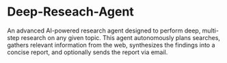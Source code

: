 # Deep-Reseach-Agent
An advanced AI-powered research agent designed to perform deep, multi-step research on any given topic. This agent autonomously plans searches, gathers relevant information from the web, synthesizes the findings into a concise report, and optionally sends the report via email.
